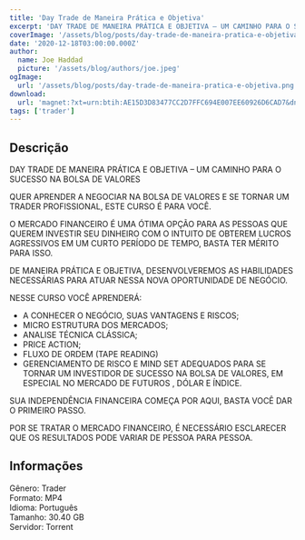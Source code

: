 ```yaml
---
title: 'Day Trade de Maneira Prática e Objetiva'
excerpt: 'DAY TRADE DE MANEIRA PRÁTICA E OBJETIVA – UM CAMINHO PARA O SUCESSO NA BOLSA DE VALORES  QUER APRENDER A NEGOCIAR NA BOLSA DE VALORES E SE TORNAR UM TRADER PROFISSIONAL, ESTE CURSO É PARA VOCÊ.  O MERCADO FINANCEIRO É UMA ÓTIMA OPÇÃO PARA AS PESSOAS QUE QUEREM INVESTIR SEU DINHEI'
coverImage: '/assets/blog/posts/day-trade-de-maneira-pratica-e-objetiva.png'
date: '2020-12-18T03:00:00.000Z'
author:
  name: Joe Haddad
  picture: '/assets/blog/authors/joe.jpeg'
ogImage:
  url: '/assets/blog/posts/day-trade-de-maneira-pratica-e-objetiva.png'
download:
  url: 'magnet:?xt=urn:btih:AE15D3D83477CC2D7FFC694E007EE60926D6CAD7&dn=Day%20Trade%20de%20Maneira%20Pr%c3%a1tica%20e%20Objetiva%20-%20Oliver%20Santo%20Trader&tr=udp%3a%2f%2ftracker.openbittorrent.com%3a1337%2fannounce&tr=udp%3a%2f%2ftracker.opentrackr.org%3a1337%2fannounce'
tags: ['trader']
---
```

<h2>Descrição</h2>
<p></p><p>DAY TRADE DE MANEIRA PRÁTICA E OBJETIVA – UM CAMINHO PARA O SUCESSO NA BOLSA DE VALORES</p><p>QUER APRENDER A NEGOCIAR NA BOLSA DE VALORES E SE TORNAR UM TRADER PROFISSIONAL, ESTE CURSO É PARA VOCÊ.</p><p>O MERCADO FINANCEIRO É UMA ÓTIMA OPÇÃO PARA AS PESSOAS QUE QUEREM INVESTIR SEU DINHEIRO COM O INTUITO DE OBTEREM LUCROS AGRESSIVOS EM UM CURTO PERÍODO DE TEMPO, BASTA TER MÉRITO PARA ISSO.</p><p>DE MANEIRA PRÁTICA E OBJETIVA, DESENVOLVEREMOS AS HABILIDADES NECESSÁRIAS PARA ATUAR NESSA NOVA OPORTUNIDADE DE NEGÓCIO.</p><p>NESSE CURSO VOCÊ APRENDERÁ:</p><ul><li>A CONHECER O NEGÓCIO, SUAS VANTAGENS E RISCOS;</li><li>MICRO ESTRUTURA DOS MERCADOS;</li><li>ANALISE TÉCNICA CLÁSSICA;</li><li>PRICE ACTION;</li><li>FLUXO DE ORDEM (TAPE READING)</li><li>GERENCIAMENTO DE RISCO E MIND SET ADEQUADOS PARA SE TORNAR UM INVESTIDOR DE SUCESSO NA BOLSA DE VALORES, EM ESPECIAL NO MERCADO DE FUTUROS , DÓLAR E ÍNDICE.</li></ul><p>SUA INDEPENDÊNCIA FINANCEIRA COMEÇA POR AQUI, BASTA VOCÊ DAR O PRIMEIRO PASSO.</p><p>POR SE TRATAR O MERCADO FINANCEIRO, É NECESSÁRIO ESCLARECER QUE OS RESULTADOS PODE VARIAR DE PESSOA PARA PESSOA.</p><h2>Informações</h2><p>Gênero: Trader<br/>Formato: MP4<br/>Idioma: Português<br/>Tamanho: 30.40 GB<br/>Servidor: Torrent</p>
